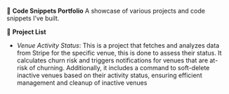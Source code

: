 📂 **Code Snippets Portfolio**
A showcase of various projects and code snippets I’ve built.

📌 **Project List**
 - _Venue Activity Status_:
   This is a project that fetches and analyzes data from Stripe for the specific venue, this is done to assess their status.
   It calculates churn risk and triggers notifications for venues that are at-risk of churning.
   Additionally, it includes a command to soft-delete inactive venues based on their activity status, ensuring efficient management and cleanup of inactive venues
